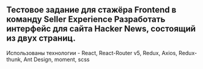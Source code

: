 Тестовое задание для стажёра Frontend в команду Seller Experience
Разработать интерфейс для сайта Hacker News, состоящий из двух страниц.
---
Использованы технологии - React, React-Router v5, Redux, Axios, Redux-thunk, Ant Design, moment, scss
